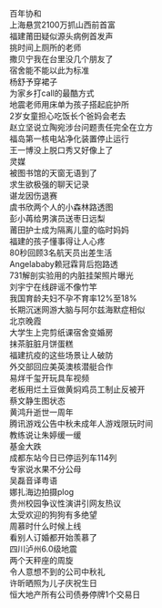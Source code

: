 百年协和  
上海悬赏2100万抓山西前首富  
福建莆田疑似源头病例首发声  
挑时间上厕所的老师  
撒贝宁我在台里没几个朋友了  
宿舍能不能以此为标准  
杨舒予穿裙子  
为家乡打call的最酷方式  
地震老师用床单为孩子搭起庇护所  
2岁女童担心吃饭长个爸妈会老去  
赵立坚说立陶宛涉台问题责任完全在立方  
福岛第一核电站净化装置停止运行  
王一博没上脱口秀又好像上了  
灵媒  
被图书馆的天窗无语到了  
求生欲极强的聊天记录  
谌龙因伤退赛  
虞书欣两个人的小森林路透图  
彭小苒给男演员送枣日远梨  
莆田护士成为隔离儿童的临时妈妈  
福建的孩子懂事得让人心疼  
80秒回顾3名航天员出差生活  
Angelababy赖冠霖背后抱路透  
731解剖实验用的内脏挂架照片曝光  
刘宇宁在线辟谣不像竹竿  
我国育龄夫妇不孕不育率12%至18%  
长期沉迷网游大脑与阿尔兹海默症相似  
北京晚霞  
大学生上完剪纸课宿舍变婚房  
抹茶脏脏月饼蛋糕  
福建抗疫的这些场景让人破防  
外交部回应美英澳核潜艇合作  
易烊千玺开玩具车视频  
老板用烂土豆做黄焖鸡员工制止反被开  
蔡文静生图状态  
黄鸿升逝世一周年  
腾讯游戏公告中秋未成年人游戏限玩时间  
教练说让朱婷缓一缓  
基金大跌  
成都东站今日已停运列车114列  
专家说水果不分公母  
吴磊音译粤语  
娜扎海边拍摄plog  
贵州校园争议性演讲引网友热议  
太受欢迎的狗狗有多绝望  
周慕时什么时候上线  
看别人订婚都开始羡慕了  
四川泸州6.0级地震  
两个天秤座的周旋  
令人意想不到的公司中秋礼  
许昕晒照为儿子庆祝生日  
恒大地产所有公司债券停牌1个交易日  
